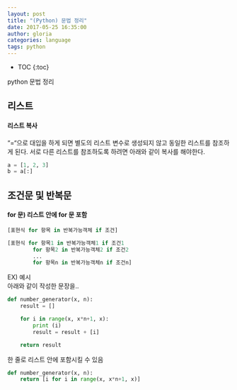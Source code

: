 ```yaml
---
layout: post
title: "(Python) 문법 정리"
date: 2017-05-25 16:35:00
author: gloria
categories: language
tags: python
---
```


* TOC
{:toc}

python 문법 정리

## 리스트
#### 리스트 복사
“=“으로 대입을 하게 되면 별도의 리스트 변수로 생성되지 않고 동일한 리스트를 참조하게 된다.
서로 다른 리스트를 참조하도록 하려면 아래와 같이 복사를 해야한다.
```python
a = [1, 2, 3]
b = a[:]
```

## 조건문 및 반복문
#### for 문) 리스트 안에 for 문 포함
```python
[표현식 for 항목 in 반복가능객체 if 조건]

[표현식 for 항목1 in 반복가능객체1 if 조건1
        for 항목2 in 반복가능객체2 if 조건2
        ...
        for 항목n in 반복가능객체n if 조건n]
```

EX) 예시   
아래와 같이 작성한 문장을..
```python
def number_generator(x, n):
    result = []

    for i in range(x, x*n+1, x):
        print (i)
        result = result + [i]

    return result
```

한 줄로 리스트 안에 포함시킬 수 있음
```python
def number_generator(x, n):
	return [i for i in range(x, x*n+1, x)]
```
